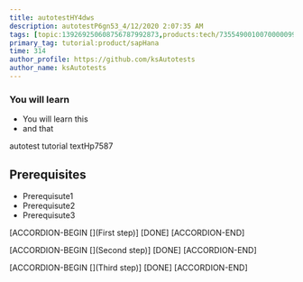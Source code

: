 ```yaml
---
title: autotestHY4dws
description: autotestP6gn53_4/12/2020 2:07:35 AM
tags: [topic:139269250608756787992873,products:tech/73554900100700000996,tutorial:experience/advanced]
primary_tag: tutorial:product/sapHana
time: 314
author_profile: https://github.com/ksAutotests
author_name: ksAutotests
---
```

### You will learn
- You will learn this
- and that

autotest tutorial textHp7587

## Prerequisites
- Prerequisute1
- Prerequisute2
- Prerequisute3

[ACCORDION-BEGIN [](First step)]
[DONE]
[ACCORDION-END]

[ACCORDION-BEGIN [](Second step)]
[DONE]
[ACCORDION-END]

[ACCORDION-BEGIN [](Third step)]
[DONE]
[ACCORDION-END]

